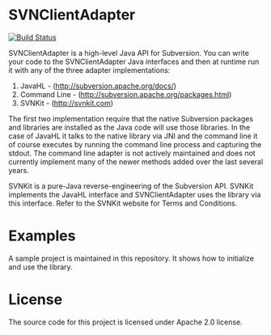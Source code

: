 # SVNClientAdapter
[![Build Status](https://github.com/subclipse/svnclientadapter/workflows/Build/badge.svg)](https://github.com/subclipse/svnclientadapter/actions)


SVNClientAdapter is a high-level Java API for Subversion.  You can write your code to the SVNClientAdapter Java interfaces and then at runtime run it with any of the three adapter implementations:

1. JavaHL - (http://subversion.apache.org/docs/)
2. Command Line - (http://subversion.apache.org/packages.html)
3. SVNKit - (http://svnkit.com)

The first two implementation require that the native Subversion packages and libraries are installed as the Java
code will use those libraries.  In the case of JavaHL it talks to the native library via JNI and the command line
it of course executes by running the command line process and capturing the stdout.  The command line adapter is
not actively maintained and does not currently implement many of the newer methods added over the last several years.

SVNKit is a pure-Java reverse-engineering of the Subversion API. SVNKit implements the JavaHL interface and
SVNClientAdapter uses the library via this interface.  Refer to the SVNKit website for Terms and Conditions.

# Examples
A sample project is maintained in this repository.  It shows how to initialize and use the library.

# License
The source code for this project is licensed under Apache 2.0 license.



